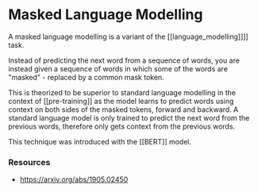 # Masked Language Modelling

A masked language modelling is a variant of the [[language_modelling]]]] task.

Instead of predicting the next word from a sequence of words, you are instead given a sequence of words in which some of the words are "masked" - replaced by a common mask token.

This is theorized to be superior to standard language modelling in the context of [[pre-training]] as the model learns to predict words using context on both sides of the masked tokens, forward and backward. A standard language model is only trained to predict the next word from the previous words, therefore only gets context from the previous words.

This technique was introduced with the [[BERT]] model.

### Resources

- https://arxiv.org/abs/1905.02450